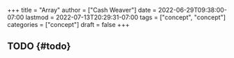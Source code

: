 +++
title = "Array"
author = ["Cash Weaver"]
date = 2022-06-29T09:38:00-07:00
lastmod = 2022-07-13T20:29:31-07:00
tags = ["concept", "concept"]
categories = ["concept"]
draft = false
+++

## TODO {#todo}
